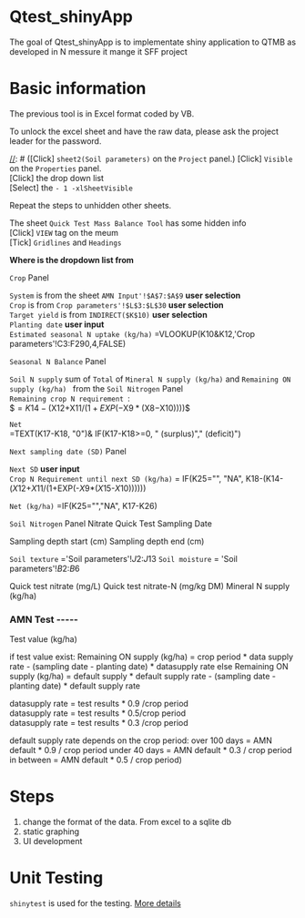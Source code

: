 # Qtest_shinyApp

The goal of Qtest_shinyApp is to implementate shiny application to QTMB as developed in N messure it mange it SFF project

# Basic information

The previous tool is in Excel format coded by VB. 

To unlock the excel sheet and have the raw data, please ask the project leader for the password. 

[//]: # (**How to unlock and unhidden things in the Excel** )
[//]: # ([Alt + F11] to trigger VB.)
[//]: # ([Click] `sheet2(Soil parameters)` on the `Project` panel.)
[Click] `Visible` on the `Properties` panel.  
[Click] the drop down list   
[Select] the `- 1 -xlSheetVisible`  

Repeat the steps to unhidden other sheets.   

The sheet `Quick Test Mass Balance Tool` has some hidden info  
[Click] `VIEW` tag on the meum  
[Tick] `Gridlines` and `Headings`  


**Where is the dropdown list from**

`Crop` Panel  

`System` is from the sheet `AMN Input'!$A$7:$A$9` **user selection**  
`Crop` is from `Crop parameters'!$L$3:$L$30` **user selection**  
`Target yield` is from `INDIRECT($K$10)` **user selection**   
`Planting date` **user input**   
`Estimated seasonal N uptake (kg/ha)` =VLOOKUP(K10&K12,'Crop parameters'!C3:F290,4,FALSE)   

`Seasonal N Balance` Panel   

`Soil N supply` sum of `Total` of `Mineral N supply (kg/ha)` and `Remaining ON supply (kg/ha) ` from the `Soil Nitrogen` Panel  
`Remaining crop N requirement `:  
  $$=K14-($X$12+$X$11/(1+EXP(-$X$9*($X$8-$X$10))))$$
  


`Net `  
=TEXT(K17-K18, "0")& IF(K17-K18>=0, " (surplus)"," (deficit)")  


`Next sampling date (SD)` Panel  

`Next SD` **user input**  
`Crop N Requirement until next SD (kg/ha)` = IF(K25="", "NA",    K18-(K14-($X$12+$X$11/(1+EXP(-$X$9*($X$15-$X$10))))))

`Net (kg/ha)` =IF(K25="","NA", K17-K26)


`Soil Nitrogen` Panel
Nitrate Quick Test 
Sampling Date

Sampling depth start (cm)
Sampling depth end (cm)

`Soil texture` ='Soil parameters'!$J$2:$J$13
`Soil moisture` = 'Soil parameters'!$B$2:$B$6

Quick test nitrate (mg/L)
Quick test nitrate-N (mg/kg DM)
Mineral N supply (kg/ha)

### AMN Test -----
Test value (kg/ha) 

if test value exist:
Remaining ON supply (kg/ha) = crop period * data supply rate - (sampling date - planting date) * datasupply rate
else
Remaining ON supply (kg/ha) = default supply * default supply rate - (sampling date - planting date) * default supply rate


datasupply rate = test results * 0.9 /crop period  
datasupply rate = test results * 0.5/crop period  
datasupply rate = test results * 0.3 /crop period  

default supply rate depends on the crop period:
over 100 days = AMN default * 0.9 / crop period
under 40 days = AMN default * 0.3 / crop period
in between = AMN default * 0.5 / crop period)

# Steps

1. change the format of the data. From excel to a sqlite db
2. static graphing
3. UI development


# Unit Testing

`shinytest` is used for the testing. 
[More details](https://rstudio.github.io/shinytest/articles/shinytest.html)



